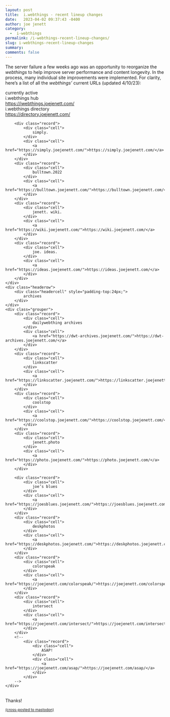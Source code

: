```yaml
---
layout: post
title:  i.webthings - recent lineup changes
date:   2023-04-02 09:37:43 -0400
author: joe jenett
category:
  -  i-webthings
permalink: /i-webthings-recent-lineup-changes/
slug: i-webthings-recent-lineup-changes
summary: 
comments: false
---
```

<p>The server failure a few weeks ago was an opportunity to reorganize the <em>webthings</em> to help improve server performance and content longevity. In the process, many individual site improvements were implemented. For clarity, here’s a list of all the <em>webthings’</em> current URLs (updated 4/10/23):</p>
<div id="tabletop">
	<div class="headerow">
		<div class="headercell">
			currently active
		</div>
	</div>
	<div class="grouper">
		<div class="record">
			<div class="cell">
				i.webthings hub
			</div>
			<div class="cell">
				<a href="https://iwebthings.joejenett.com/">https://iwebthings.joejenett.com/</a>
			</div>
		</div>
		<div class="record">
			<div class="cell">
				i.webthings directory
			</div>
			<div class="cell">
				<a href="https://directory.joejenett.com/">https://directory.joejenett.com/</a>
			</div>
		</div>
		
		<div class="record">
			<div class="cell">
				simply.
			</div>
			<div class="cell">
				<a href="https://simply.joejenett.com/">https://simply.joejenett.com/</a>
			</div>
		</div>
		<div class="record">
			<div class="cell">
				bulltown.2022
			</div>
			<div class="cell">
				<a href="https://bulltown.joejenett.com/">https://bulltown.joejenett.com/</a>
			</div>
		</div>
		<div class="record">
			<div class="cell">
				jenett. wiki.
			</div>
			<div class="cell">
				<a href="https://wiki.joejenett.com/">https://wiki.joejenett.com/</a>
			</div>
		</div>
		<div class="record">
			<div class="cell">
				joe. ideas.
			</div>
			<div class="cell">
				<a href="https://ideas.joejenett.com/">https://ideas.joejenett.com/</a>
			</div>
		</div>
	</div>
	<div class="headerow">
		<div class="headercell" style="padding-top:24px;">
			archives
		</div>
	</div>
	<div class="grouper">
		<div class="record">
			<div class="cell">
				dailywebthing archives
			</div>
			<div class="cell">
				<a href="https://dwt-archives.joejenett.com/">https://dwt-archives.joejenett.com/</a>
			</div>
		</div>
		<div class="record">
			<div class="cell">
				linkscatter
			</div>
			<div class="cell">
				<a href="https://linkscatter.joejenett.com/">https://linkscatter.joejenett.com/</a>
			</div>
		</div>
		<div class="record">
			<div class="cell">
				coolstop
			</div>
			<div class="cell">
				<a href="https://coolstop.joejenett.com/">https://coolstop.joejenett.com/</a>
			</div>
		</div>
		<div class="record">
			<div class="cell">
				jenett.photo
			</div>
			<div class="cell">
				<a href="https://photo.joejenett.com/">https://photo.joejenett.com/</a>
			</div>
		</div>

		<div class="record">
			<div class="cell">
				joe’s blues
			</div>
			<div class="cell">
				<a href="https://joesblues.joejenett.com/">https://joesblues.joejenett.com/</a>
			</div>
		</div>
		<div class="record">
			<div class="cell">
				deskphotos
			</div>
			<div class="cell">
				<a href="https://deskphotos.joejenett.com/">https://deskphotos.joejenett.com/</a>
			</div>
		</div>
		<div class="record">
			<div class="cell">
				colorspeak
			</div>
			<div class="cell">
				<a href="https://joejenett.com/colorspeak/">https://joejenett.com/colorspeak/</a>
			</div>
		</div>
		<div class="record">
			<div class="cell">
				intersect
			</div>
			<div class="cell">
				<a href="https://joejenett.com/intersect/">https://joejenett.com/intersect/</a>
			</div>
		</div>
		<!--
			<div class="record">
				<div class="cell">
					ASAP!
				</div>
				<div class="cell">
					<a href="https://joejenett.com/asap/">https://joejenett.com/asap/</a>
				</div>
			</div>
		-->
	</div>
</div>

<p><br>Thanks!</p>





<a href="https://brid.gy/publish/mastodon"><small>(cross-posted to mastodon)</small></a>